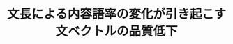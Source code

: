 ---
title: "文長による内容語率の変化が引き起こす文ベクトルの品質低下"
proceedings_title: "2025年度人工知能学会全国大会 (第39回)"
authors:
  - name: 原知正
    affiliation:
      - 東北大学
  - name: 栗田宙人
    affiliation:
      - 東北大学
  - name: 横井祥
    affiliation:
      - 国立国語研究所
      - 東北大学
      - 理化学研究所
  - name: 今泉允聡
    affiliation:
      - 東京大学
      - 理化学研究所
  - name: 乾健太郎
    affiliation:
      - 東北大学
      - MBZUAI
      - 理化学研究所
year: 2025
month: May
pages: 
links:
  - name: "論文"
    url: "https://www.jstage.jst.go.jp/article/pjsai/JSAI2025/0/JSAI2025_3G1GS603/_article/-char/ja"
---